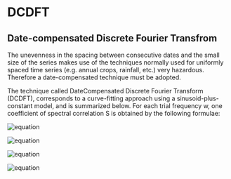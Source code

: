 # DCDFT
## Date-compensated Discrete Fourier Transfrom

The unevenness in the spacing between consecutive dates and the small size of the series makes use of the techniques normally used for uniformly spaced time series (e.g. annual crops, rainfall, etc.) very hazardous. Therefore a date-compensated technique must be adopted.

The technique called DateCompensated Discrete Fourier Transform (DCDFT), corresponds to a curve-fitting approach using a sinusoid-plus-constant model, and is summarized below. For each trial frequency w, one coefficient of spectral correlation S is obtained by the following formulae:

![equation](http://www.sciweavers.org/download/Tex2Img_1510748170.jpg)

![equation](http://www.sciweavers.org/download/Tex2Img_1510748665.jpg)

![equation](http://www.sciweavers.org/download/Tex2Img_1510748730.jpg)

![equation](http://www.sciweavers.org/download/Tex2Img_1510748618.jpg)